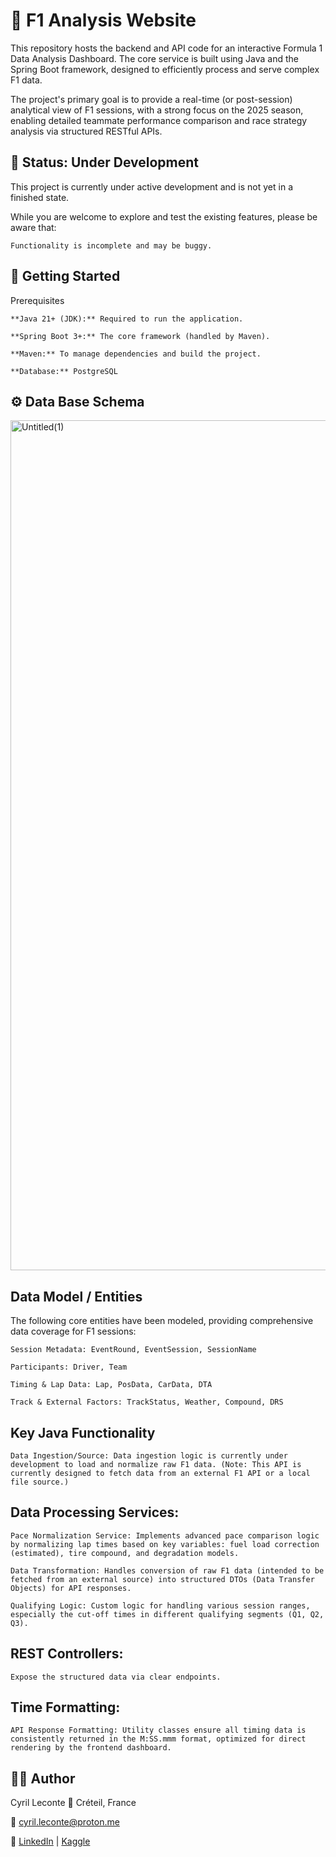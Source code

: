 # 🏁 F1 Analysis Website

This repository hosts the backend and API code for an interactive Formula 1 Data Analysis Dashboard. The core service is built using Java and the Spring Boot framework, designed to efficiently process and serve complex F1 data.

The project's primary goal is to provide a real-time (or post-session) analytical view of F1 sessions, with a strong focus on the 2025 season, enabling detailed teammate performance comparison and race strategy analysis via structured RESTful APIs.

## 🚧 Status: Under Development

This project is currently under active development and is not yet in a finished state.

While you are welcome to explore and test the existing features, please be aware that:

    Functionality is incomplete and may be buggy.

## 🚀 Getting Started

Prerequisites
    
    **Java 21+ (JDK):** Required to run the application.
    
    **Spring Boot 3+:** The core framework (handled by Maven).
    
    **Maven:** To manage dependencies and build the project.
    
    **Database:** PostgreSQL

## ⚙️ Data Base Schema
    
<img width="1894" height="1360" alt="Untitled(1)" src="https://github.com/user-attachments/assets/7b545fc9-19e1-421d-a5b7-9c59fef7b63c" />


    
## Data Model / Entities

The following core entities have been modeled, providing comprehensive data coverage for F1 sessions:

    Session Metadata: EventRound, EventSession, SessionName
    
    Participants: Driver, Team
    
    Timing & Lap Data: Lap, PosData, CarData, DTA
    
    Track & External Factors: TrackStatus, Weather, Compound, DRS

## Key Java Functionality
    
    Data Ingestion/Source: Data ingestion logic is currently under development to load and normalize raw F1 data. (Note: This API is currently designed to fetch data from an external F1 API or a local file source.)

## Data Processing Services:

    Pace Normalization Service: Implements advanced pace comparison logic by normalizing lap times based on key variables: fuel load correction (estimated), tire compound, and degradation models.
    
    Data Transformation: Handles conversion of raw F1 data (intended to be fetched from an external source) into structured DTOs (Data Transfer Objects) for API responses.
    
    Qualifying Logic: Custom logic for handling various session ranges, especially the cut-off times in different qualifying segments (Q1, Q2, Q3).

## REST Controllers:

    Expose the structured data via clear endpoints.

## Time Formatting:
    
    API Response Formatting: Utility classes ensure all timing data is consistently returned in the M:SS.mmm format, optimized for direct rendering by the frontend dashboard.

## 👨‍💻 Author

Cyril Leconte 📍 Créteil, France

📧 cyril.leconte@proton.me

🔗 [LinkedIn](https://www.linkedin.com/in/cyril-leconte/) | [Kaggle](https://www.kaggle.com/cyrilleconte)

